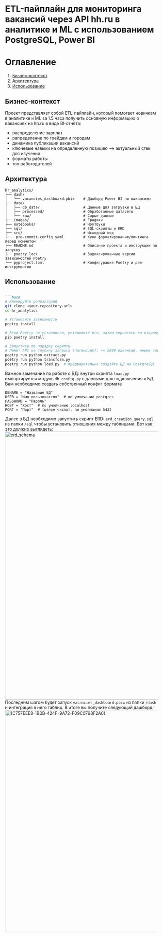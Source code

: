 <p align="center">
  <h1>ETL-пайплайн для мониторинга вакансий через API hh.ru в аналитике и ML с использованием PostgreSQL, Power BI</h1>
</p>

# Оглавление
1. [Бизнес-контекст](#Бизнес-контекст)
2. [Архитектура](#Архитектура)
3. [Использование](#Использование)

## Бизнес-контекст
Проект представляет собой ETL-пайплайн, который помогает новичкам в аналитике и ML за 1.5 часа получить основную информацию о вакансиях на hh.ru в виде BI-отчёта:
- распределение зарплат
- рапределение по грейдам и городам
- динамика публикации вакансий
- ключевые навыки на определенную позицию --> актуальный стек для изучения
- форматы работы
- топ работодателей

## Архитектура
```
hr_analytics/
├── dash/
│   └── vacancies_dashboard.pbix    # Дашборд Power BI по вакансиям
├── data/
│   ├── db_data/                    # Данные для загрузки в БД
│   ├── processed/                  # Обработанные датасеты
│   └── raw/                        # Сырые данные
├── images/                         # Графики
├── notebooks/                      # Ноутбуки
├── sql/                            # SQL-скрипты и ERD
├── src/                            # Исходный код
├── .pre-commit-config.yaml         # Хуки форматирования/линтинга перед коммитом
├── README.md                       # Описание проекта и инструкции по запуску
├── poetry.lock                     # Зафиксированные версии зависимостей Poetry
└── pyproject.toml                  # Конфигурация Poetry и дев-инструментов
```

## Использование
```markdown

```bash
# Клонируйте репозиторий
git clone <your-repository-url>
cd hr_analytics

# Установите зависимости
poetry install

# Если Poetry не установлен, установите его, затем вернитесь ко второму шагу
pip poetry install

# Запустите по порядку скрипты
# Лимит API на глубину запроса (пагинацию): <= 2000 вакансий, иными словами 20 страниц по 100 вакансий на страницу (это максимум)
poetry run python extract.py
poetry run python transform.py
poetry run python load.py  # предварительно создайте БД на PostgreSQL
```
Важное замечание по работе с БД: внутри скрипта `load.py` импортируется модуль `db_config.py` с данными для подключения к БД. Вам необходимо создать собственный конфиг формата
```
DBNAME = "Название БД"
USER = "Имя пользователя"  # по умолчанию postgres
PASSWORD = "Пароль"
HOST = "Хост"  # по умолчанию localhost
PORT = "Порт"  # (целое число), по умолчанию 5432
```
Далее в БД необходимо запустить скрипт ERD: `erd_creation_query.sql` из папки `/sql` чтобы установить отношения между таблицами. Вот как это должно выглядеть:
<img width="1314" height="882" alt="erd_schema" src="https://github.com/user-attachments/assets/9db1515e-de40-4e5b-9bdd-c13fd664366e" />
Последним шагом будет запуск `vacancies_dashboard.pbix` из папки `/dash` и интеграция в него таблиц. В итоге вы получите следующий дашборд:
<img width="1302" height="731" alt="{C757EEE8-1B0B-424F-9A72-F09C0798F2A0}" src="https://github.com/user-attachments/assets/52d239f2-d86c-44a7-9f82-e9142b65f85a" />

